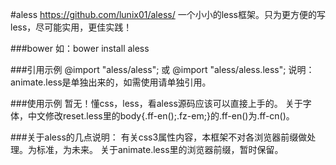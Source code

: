 #aless
    https://github.com/lunix01/aless/
    一个小小的less框架。只为更方便的写less，尽可能实用，更佳实践！

###bower
    如：bower install aless

###引用示例
    @import "aless/aless";
    或
    @import "aless/aless.less";
    说明：animate.less是单独出来的，如需使用请单独引用。

###使用示例
    暂无！懂css，less，看aless源码应该可以直接上手的。
    关于字体，中文修改reset.less里的body{.ff-en();.fz-em;}的.ff-en()为.ff-cn()。

###关于aless的几点说明：
    有关css3属性内容，本框架不对各浏览器前缀做处理。为标准，为未来。
    关于animate.less里的浏览器前缀，暂时保留。
